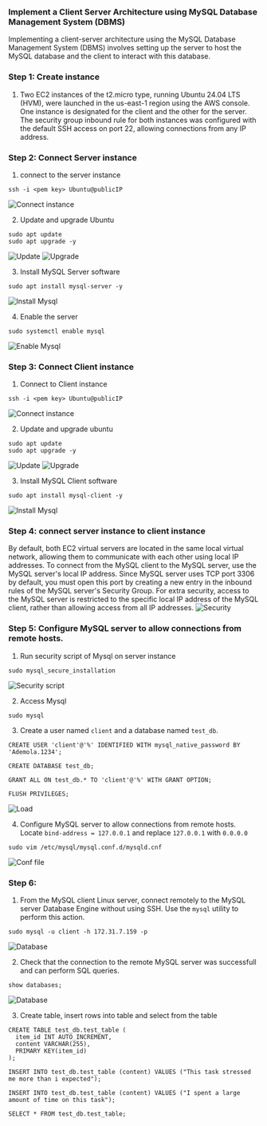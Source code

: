 ### Implement a Client Server Architecture using MySQL Database Management System (DBMS)

Implementing a client-server architecture using the MySQL Database Management System (DBMS) involves setting up the server to host the MySQL database and the client to interact with this database.

### Step 1: Create instance
1. Two EC2 instances of the t2.micro type, running Ubuntu 24.04 LTS (HVM), were launched in the us-east-1 region using the AWS console. One instance is designated for the client and the other for the server. The security group inbound rule for both instances was configured with the default SSH access on port 22, allowing connections from any IP address.

### Step 2: Connect Server instance 
1. connect to the server instance
```
ssh -i <pem key> Ubuntu@publicIP
```
![Connect instance](images/instance.jpg)

2. Update and upgrade Ubuntu
```
sudo apt update
sudo apt upgrade -y
```
![Update](images/update.jpg)
![Upgrade](images/upgrade.jpg)

3. Install MySQL Server software
```
sudo apt install mysql-server -y
```
![Install Mysql](images/install_mysql.jpg)

4. Enable the server
```
sudo systemctl enable mysql
```
![Enable Mysql](images/enablesql.jpg) 


### Step 3: Connect Client instance
1. Connect to Client instance
```
ssh -i <pem key> Ubuntu@publicIP
```
![Connect instance](images/client_instance.jpg)

2. Update and upgrade ubuntu
```
sudo apt update
sudo apt upgrade -y
```
![Update](images/update_client.jpg)
![Upgrade](images/upgrade_client.jpg)

3. Install MySQL Client software
```
sudo apt install mysql-client -y
```
![Install Mysql](images/install_client.jpg)

### Step 4: connect server instance to client instance

By default, both EC2 virtual servers are located in the same local virtual network, allowing them to communicate with each other using local IP addresses. To connect from the MySQL client to the MySQL server, use the MySQL server's local IP address. Since MySQL server uses TCP port 3306 by default, you must open this port by creating a new entry in the inbound rules of the MySQL server's Security Group. For extra security, access to the MySQL server is restricted to the specific local IP address of the MySQL client, rather than allowing access from all IP addresses.
![Security](images/security.jpg)

### Step 5: Configure MySQL server to allow connections from remote hosts.
1. Run security script of Mysql on server instance
```
sudo mysql_secure_installation
```
![Security script](images/script.jpg)

2. Access Mysql
```
sudo mysql
```

3. Create a user named ```client``` and a database named ```test_db```.
```
CREATE USER 'client'@'%' IDENTIFIED WITH mysql_native_password BY 'Ademola.1234';

CREATE DATABASE test_db;

GRANT ALL ON test_db.* TO 'client'@'%' WITH GRANT OPTION;

FLUSH PRIVILEGES;
```
![Load](images/mysql.jpg)

4. Configure MySQL server to allow connections from remote hosts. Locate ```bind-address = 127.0.0.1``` and replace ```127.0.0.1``` with ```0.0.0.0```
```
sudo vim /etc/mysql/mysql.conf.d/mysqld.cnf
```
![Conf file](images/conf.jpg)

### Step 6: 
1. From the MySQL client Linux server, connect remotely to the MySQL server Database Engine without using SSH. Use the ```mysql``` utility to perform this action.
```
sudo mysql -u client -h 172.31.7.159 -p
```
![Database](images/db.jpg)

2. Check that the connection to the remote MySQL server was successfull and can perform SQL queries.
```
show databases;
```
![Database](images/db.jpg)

3. Create table, insert rows into table and select from the table
```
CREATE TABLE test_db.test_table (
  item_id INT AUTO_INCREMENT,
  content VARCHAR(255),
  PRIMARY KEY(item_id)
);

INSERT INTO test_db.test_table (content) VALUES ("This task stressed me more than i expected");

INSERT INTO test_db.test_table (content) VALUES ("I spent a large amount of time on this task");

SELECT * FROM test_db.test_table;
```
